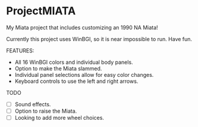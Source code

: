 # ProjectMIATA

My Miata project that includes customizing an 1990 NA Miata!

Currently this project uses WinBGI, so it is near impossible to run. Have fun.

FEATURES:
- All 16 WinBGI colors and individual body panels.
- Option to make the Miata slammed.
- Individual panel selections allow for easy color changes.
- Keyboard controls to use the left and right arrows.

TODO
- [ ] Sound effects.
- [ ] Option to raise the Miata.
- [ ] Looking to add more wheel choices.
